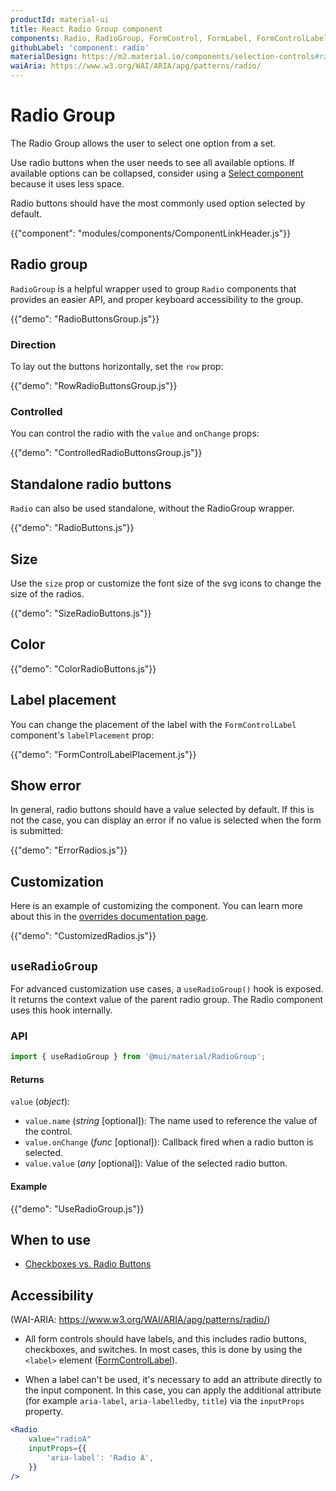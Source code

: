 ```yaml
---
productId: material-ui
title: React Radio Group component
components: Radio, RadioGroup, FormControl, FormLabel, FormControlLabel
githubLabel: 'component: radio'
materialDesign: https://m2.material.io/components/selection-controls#radio-buttons
waiAria: https://www.w3.org/WAI/ARIA/apg/patterns/radio/
---
```


# Radio Group

<p class="description">The Radio Group allows the user to select one option from a set.</p>

Use radio buttons when the user needs to see all available options.
If available options can be collapsed, consider using a [Select component](/material-ui/react-select/) because it uses less space.

Radio buttons should have the most commonly used option selected by default.

{{"component": "modules/components/ComponentLinkHeader.js"}}

## Radio group

`RadioGroup` is a helpful wrapper used to group `Radio` components that provides an easier API, and proper keyboard accessibility to the group.

{{"demo": "RadioButtonsGroup.js"}}

### Direction

To lay out the buttons horizontally, set the `row` prop:

{{"demo": "RowRadioButtonsGroup.js"}}

### Controlled

You can control the radio with the `value` and `onChange` props:

{{"demo": "ControlledRadioButtonsGroup.js"}}

## Standalone radio buttons

`Radio` can also be used standalone, without the RadioGroup wrapper.

{{"demo": "RadioButtons.js"}}

## Size

Use the `size` prop or customize the font size of the svg icons to change the size of the radios.

{{"demo": "SizeRadioButtons.js"}}

## Color

{{"demo": "ColorRadioButtons.js"}}

## Label placement

You can change the placement of the label with the `FormControlLabel` component's `labelPlacement` prop:

{{"demo": "FormControlLabelPlacement.js"}}

## Show error

In general, radio buttons should have a value selected by default. If this is not the case, you can display an error if no value is selected when the form is submitted:

{{"demo": "ErrorRadios.js"}}

## Customization

Here is an example of customizing the component.
You can learn more about this in the [overrides documentation page](/material-ui/customization/how-to-customize/).

{{"demo": "CustomizedRadios.js"}}

## `useRadioGroup`

For advanced customization use cases, a `useRadioGroup()` hook is exposed.
It returns the context value of the parent radio group.
The Radio component uses this hook internally.

### API

```jsx
import { useRadioGroup } from '@mui/material/RadioGroup';
```

#### Returns

`value` (_object_):

-   `value.name` (_string_ [optional]): The name used to reference the value of the control.
-   `value.onChange` (_func_ [optional]): Callback fired when a radio button is selected.
-   `value.value` (_any_ [optional]): Value of the selected radio button.

#### Example

{{"demo": "UseRadioGroup.js"}}

## When to use

-   [Checkboxes vs. Radio Buttons](https://www.nngroup.com/articles/checkboxes-vs-radio-buttons/)

## Accessibility

(WAI-ARIA: https://www.w3.org/WAI/ARIA/apg/patterns/radio/)

-   All form controls should have labels, and this includes radio buttons, checkboxes, and switches. In most cases, this is done by using the `<label>` element ([FormControlLabel](/material-ui/api/form-control-label/)).

-   When a label can't be used, it's necessary to add an attribute directly to the input component.
    In this case, you can apply the additional attribute (for example `aria-label`, `aria-labelledby`, `title`) via the `inputProps` property.

```jsx
<Radio
	value="radioA"
	inputProps={{
		'aria-label': 'Radio A',
	}}
/>
```
